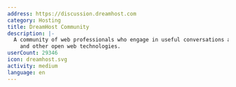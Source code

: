 ```yaml
---
address: https://discussion.dreamhost.com
category: Hosting
title: DreamHost Community
description: |-
  A community of web professionals who engage in useful conversations about WordPress
    and other open web technologies.
userCount: 29346
icon: dreamhost.svg
activity: medium
language: en
---
```

